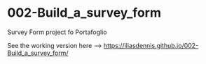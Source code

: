 # 002-Build_a_survey_form
Survey Form project fo Portafoglio

See the working version here --> https://iliasdennis.github.io/002-Build_a_survey_form/